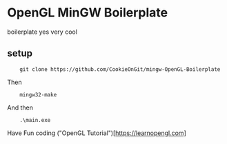 # OpenGL MinGW Boilerplate
boilerplate yes very cool

## setup 

```
    git clone https://github.com/CookieOnGit/mingw-OpenGL-Boilerplate
```
Then 
```
    mingw32-make
```
And then 
```
    .\main.exe
```
Have Fun coding
("OpenGL Tutorial")[https://learnopengl.com]
